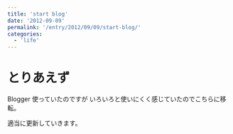 ```yaml
---
title: 'start blog'
date: '2012-09-09'
permalink: '/entry/2012/09/09/start-blog/'
categories:
  - 'life'
---
```


# とりあえず

Blogger 使っていたのですが いろいろと使いにくく感じていたのでこちらに移転。

適当に更新していきます。

